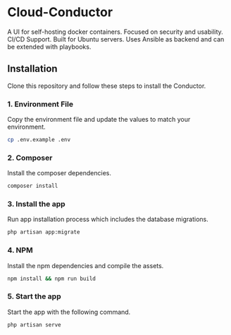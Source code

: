 # Cloud-Conductor

A UI for self-hosting docker containers. Focused on security and usability. CI/CD Support. Built for Ubuntu servers. Uses Ansible as backend and can be extended with playbooks.

## Installation

Clone this repository and follow these steps to install the Conductor.

### 1. Environment File

Copy the environment file and update the values to match your environment.

```bash
cp .env.example .env
```

### 2. Composer

Install the composer dependencies.

```bash
composer install
```

### 3. Install the app

Run app installation process which includes the database migrations.

```bash
php artisan app:migrate
```

### 4. NPM

Install the npm dependencies and compile the assets.

```bash
npm install && npm run build
```

### 5. Start the app

Start the app with the following command.

```bash
php artisan serve
```
